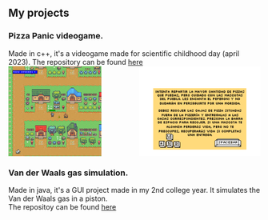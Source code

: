 ## My projects

### Pizza Panic videogame.

<div style="margin-bottom: 0;">
    Made in c++, it's a videogame made for scientific childhood day (april 2023). The repository can be found <a href="https://github.com/Mgb64/PizzaPanic">here</a>
</div>
<div style="display: flex; justify-content: space-between; margin-top: 0;">
    <img src="https://github.com/Mgb64/mgb64.git.io/blob/main/Images/InGamePizzaPanic.png" alt="Texto alternativo 1" style="width: 37%; margin-top: 0;">
    <img src="https://github.com/Mgb64/mgb64.git.io/blob/main/Images/InstructionPizzaPanic.png" alt="Texto alternativo 2" style="width: 48%; margin-top: 0;">
</div>


### Van der Waals gas simulation.

Made in java, it's a GUI project made in my 2nd college year. It simulates the Van der Waals gas in a piston.  
The repositoy can be found [here](https://github.com/Mgb64/Simulacion-del-gas-de-Van-der-Waals)
